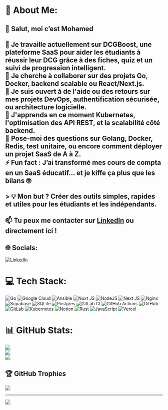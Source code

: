 # 💫 About Me:
## 👋 Salut, moi c’est Mohamed<br><br>🔭 Je travaille actuellement sur **DCGBoost**, une plateforme SaaS pour aider les étudiants à réussir leur DCG grâce à des fiches, quiz et un suivi de progression intelligent.  <br>👯 Je cherche à collaborer sur des projets **Go**, **Docker**, **backend scalable** ou **React/Next.js**.  <br>🤝 Je suis ouvert à de l'aide ou des retours sur mes projets **DevOps**, **authentification sécurisée**, ou **architecture logicielle**.  <br>🌱 J'apprends en ce moment **Kubernetes**, l'optimisation des **API REST**, et la **scalabilité** côté backend.  <br>💬 Pose-moi des questions sur **Golang**, **Docker**, **Redis**, **test unitaire**, ou encore **comment déployer un projet SaaS de A à Z**.  <br>⚡ Fun fact : J’ai transformé mes cours de compta en un SaaS éducatif… et je kiffe ça plus que les bilans 🤓<br><br>> 💡 Mon but ? Créer des outils simples, rapides et utiles pour les étudiants et les indépendants.<br><br>📫 Tu peux me contacter sur [LinkedIn](https://www.linkedin.com/in/ton-profil) ou directement ici !<br>


## 🌐 Socials:
[![LinkedIn](https://img.shields.io/badge/LinkedIn-%230077B5.svg?logo=linkedin&logoColor=white)](https://linkedin.com/in/linkedin.com/in/mtliche) 

# 💻 Tech Stack:
![Go](https://img.shields.io/badge/go-%2300ADD8.svg?style=for-the-badge&logo=go&logoColor=white) ![Google Cloud](https://img.shields.io/badge/GoogleCloud-%234285F4.svg?style=for-the-badge&logo=google-cloud&logoColor=white) ![Ansible](https://img.shields.io/badge/ansible-%231A1918.svg?style=for-the-badge&logo=ansible&logoColor=white) ![Nuxt JS](https://img.shields.io/badge/Nuxt-002E3B?style=for-the-badge&logo=nuxt.js&logoColor=#00DC82) ![NodeJS](https://img.shields.io/badge/node.js-6DA55F?style=for-the-badge&logo=node.js&logoColor=white) ![Next JS](https://img.shields.io/badge/Next-black?style=for-the-badge&logo=next.js&logoColor=white) ![Nginx](https://img.shields.io/badge/nginx-%23009639.svg?style=for-the-badge&logo=nginx&logoColor=white) ![Supabase](https://img.shields.io/badge/Supabase-3ECF8E?style=for-the-badge&logo=supabase&logoColor=white) ![SQLite](https://img.shields.io/badge/sqlite-%2307405e.svg?style=for-the-badge&logo=sqlite&logoColor=white) ![Postgres](https://img.shields.io/badge/postgres-%23316192.svg?style=for-the-badge&logo=postgresql&logoColor=white) ![GitLab CI](https://img.shields.io/badge/gitlab%20CI-%23181717.svg?style=for-the-badge&logo=gitlab&logoColor=white) ![GitHub Actions](https://img.shields.io/badge/github%20actions-%232671E5.svg?style=for-the-badge&logo=githubactions&logoColor=white) ![GitHub](https://img.shields.io/badge/github-%23121011.svg?style=for-the-badge&logo=github&logoColor=white) ![GitLab](https://img.shields.io/badge/gitlab-%23181717.svg?style=for-the-badge&logo=gitlab&logoColor=white) ![Kubernetes](https://img.shields.io/badge/kubernetes-%23326ce5.svg?style=for-the-badge&logo=kubernetes&logoColor=white) ![Notion](https://img.shields.io/badge/Notion-%23000000.svg?style=for-the-badge&logo=notion&logoColor=white) ![Rust](https://img.shields.io/badge/rust-%23000000.svg?style=for-the-badge&logo=rust&logoColor=white) ![JavaScript](https://img.shields.io/badge/javascript-%23323330.svg?style=for-the-badge&logo=javascript&logoColor=%23F7DF1E) ![Vercel](https://img.shields.io/badge/vercel-%23000000.svg?style=for-the-badge&logo=vercel&logoColor=white)
# 📊 GitHub Stats:
![](https://github-readme-stats.vercel.app/api?username=lacquey7&theme=dark&hide_border=false&include_all_commits=false&count_private=false)<br/>
![](https://nirzak-streak-stats.vercel.app/?user=lacquey7&theme=dark&hide_border=false)<br/>
![](https://github-readme-stats.vercel.app/api/top-langs/?username=lacquey7&theme=dark&hide_border=false&include_all_commits=false&count_private=false&layout=compact)

## 🏆 GitHub Trophies
![](https://github-profile-trophy.vercel.app/?username=lacquey7&theme=merko&no-frame=false&no-bg=true&margin-w=4)

---
[![](https://visitcount.itsvg.in/api?id=lacquey7&icon=0&color=0)](https://visitcount.itsvg.in)

<!-- Proudly created with GPRM ( https://gprm.itsvg.in ) -->
